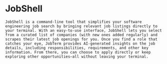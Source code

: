 # JobShell

    JobShell is a command-line tool that simplifies your software engineering job search by bringing relevant job listings directly to your terminal. With an easy-to-use interface, JobShell lets you select from a curated list of companies (with new ones added regularly) and scrapes their latest job openings for you. Once you find a role that catches your eye, JobTerm provides AI-generated insights on the job details, including responsibilities, requirements, and other key information. From there, you can choose to apply directly or keep exploring other opportunities—all without leaving your terminal.


